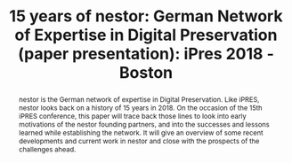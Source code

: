 ---
abstract: nestor is the German network of expertise in Digital Preservation. Like
  iPRES, nestor looks back on a history of 15 years in 2018. On the occasion of the
  15th iPRES conference, this paper will trace back those lines to look into early
  motivations of the nestor founding partners, and into the successes and lessons
  learned while establishing the network. It will give an overview of some recent
  developments and current work in nestor and close with the prospects of the challenges
  ahead.
creators:
- Schrimpf, Sabine
- Tunnat, Yvonne
date: null
document_url: https://services.phaidra.univie.ac.at/api/object/o:923632/download
grand_parent: iPRES
institutions: []
keywords:
- boston
landing_page_url: https://phaidra.univie.ac.at/o:923632
language: eng
layout: publication
license: CC BY 4.0 International
notes_url: null
parent: iPRES 2018
presentation_url: null
size: 299240
source_name: iPRES
title: '15 years of nestor: German Network of Expertise in Digital Preservation (paper
  presentation): iPres 2018 - Boston'
type: paper
year: 2018
---